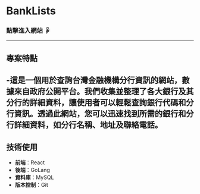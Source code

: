 # BankLists
### 點擊進入網站 ☟

---

## 專案特點
-這是一個用於查詢台灣金融機構分行資訊的網站，數據來自政府公開平台。我們收集並整理了各大銀行及其分行的詳細資料，讓使用者可以輕鬆查詢銀行代碼和分行資訊。透過此網站，您可以迅速找到所需的銀行和分行詳細資料，如分行名稱、地址及聯絡電話。
---
## 技術使用

- **前端**：React
- **後端**：GoLang
- **資料庫**：MySQL
- **版本控制**：Git

